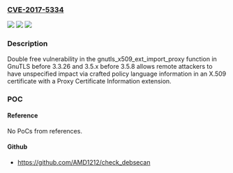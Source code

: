 ### [CVE-2017-5334](https://cve.mitre.org/cgi-bin/cvename.cgi?name=CVE-2017-5334)
![](https://img.shields.io/static/v1?label=Product&message=n%2Fa&color=blue)
![](https://img.shields.io/static/v1?label=Version&message=n%2Fa&color=blue)
![](https://img.shields.io/static/v1?label=Vulnerability&message=n%2Fa&color=brighgreen)

### Description

Double free vulnerability in the gnutls_x509_ext_import_proxy function in GnuTLS before 3.3.26 and 3.5.x before 3.5.8 allows remote attackers to have unspecified impact via crafted policy language information in an X.509 certificate with a Proxy Certificate Information extension.

### POC

#### Reference
No PoCs from references.

#### Github
- https://github.com/AMD1212/check_debsecan

